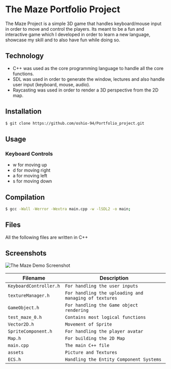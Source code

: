 # The Maze Portfolio Project

The Maze Project is a simple 3D game that handles keyboard/mouse input in order to move and control the players. Its meant to be a fun and interactive game which I developed in order to learn a new language, showcase my skill and to also have fun while doing so.

## Technology
* C++ was used as the core programming language to handle all the core functions.
* SDL was used in order to generate the window, lectures and also handle user input (keyboard, mouse, audio).
* Raycasting was used in order to render a 3D perspective from the 2D map.

## Installation
```sh
$ git clone https://github.com/oshio-94/Portfolio_project.git
```
## Usage
### Keyboard Controls
* w for moving up                    
* d for moving right
* a for moving left                  
* s for moving down

## Compilation
```sh
$ gcc -Wall -Werror -Wextra main.cpp -w -lSDL2 -o main;
```
## Files
All the following files are written in C++

## Screenshots
![The Maze Demo Screenshot](link)

| Filename | Description |
| -------- | ----------- |
| `KeyboardController.h` | `For handling the user inputs` |
| `textureManager.h` | `For handling the uploading and managing of textures` |
| `GameObject.h` | `For handling the Game object rendering` |
| `test_maze_0.h` | `Contains most logical functions` |
| `Vector2D.h` | `Movement of Sprite` |
| `SpriteComponent.h` | `For handling the player avatar` |
| `Map.h` | `For building the 2D Map` |
| `main.cpp` | `The main C++ file` |
| `assets` | `Picture and Textures` |
| `ECS.h` | `Handling the Entity Component Systems` |